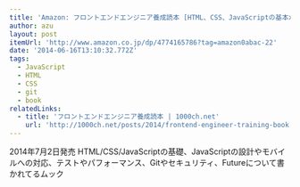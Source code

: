 ```yaml
---
title: 'Amazon: フロントエンドエンジニア養成読本 [HTML、CSS、JavaScriptの基本から現場で役立つ技術まで満載! ] (Software Design plus): 斉藤 祐也, 石本 光司, 加藤 賢一, 水野 隼登, 谷 拓樹, 泉水 翔吾, 原 一成, 平木 聡, 佐藤 歩, 杉本吉章'
author: azu
layout: post
itemUrl: 'http://www.amazon.co.jp/dp/4774165786?tag=amazon0abac-22'
date: '2014-06-16T13:10:32.772Z'
tags:
  - JavaScript
  - HTML
  - CSS
  - git
  - book
relatedLinks:
  - title: 'フロントエンドエンジニア養成読本 | 1000ch.net'
    url: 'http://1000ch.net/posts/2014/frontend-engineer-training-book.html'
---
```

2014年7月2日発売
HTML/CSS/JavaScriptの基礎、JavaScriptの設計やモバイルへの対応、テストやパフォーマンス、Gitやセキュリティ、Futureについて書かれてるムック

